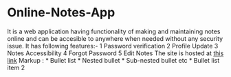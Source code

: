 # Online-Notes-App
It is a web application having functionality of making and maintaining notes online and can be accesible to anywhere 
when needed without any security issue.
It has following features:-
1 Password verification
2 Profile Update
3 Notes Accessibility
4 Forgot Password
5 Edit Notes
The site is hosted at [this link](https://online-notes-app.000webhostapp.com)
Markup : * Bullet list
              * Nested bullet
                  * Sub-nested bullet etc
          * Bullet list item 2
